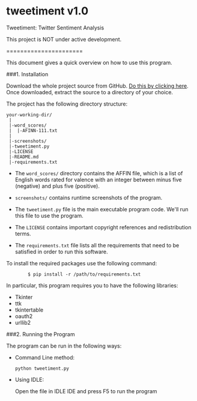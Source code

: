 tweetiment v1.0
===============

Tweetiment: Twitter Sentiment Analysis

This project is NOT under active development.

======================

This document gives a quick overview on how to use this program.


###1. Installation

Download the whole project source from GitHub. [Do this by clicking here](https://github.com/jazdev/tweetiment/archive/master.zip). Once downloaded, extract the source to a directory of your choice. 

The project has the following directory structure:

```
your-working-dir/
 |
 |-word_scores/
 |  |-AFINN-111.txt
 |
 |-screenshots/
 |-tweetiment.py
 |-LICENSE
 |-README.md
 |-requirements.txt

```

* The ```word_scores/``` directory contains the AFFIN file, which is a list of English words rated for valence with an integer between minus five (negative) and plus five (positive).

* ```screenshots/``` contains runtime screenshots of the program.

* The ```tweetiment.py``` file is the main executable program code. We'll run this file to use the program.

* The ```LICENSE``` contains important copyright references and redistribution terms.

* The ```requirements.txt``` file lists all the requirements that need to be satisfied in order to run this software. 

To install the required packages use the following command: 

``` 
		$ pip install -r /path/to/requirements.txt
```	

In particular, this program requires you to have the following libraries:
* Tkinter
* ttk
* tkintertable
* oauth2
* urllib2

###2. Running the Program

The program can be run in the following ways:

* Command Line method:
	
	```python tweetiment.py```

* Using IDLE:

	Open the file in IDLE IDE and press F5 to run the program















